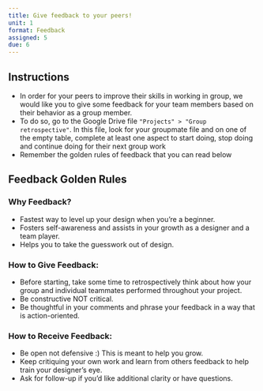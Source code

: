 ```yaml
---
title: Give feedback to your peers!
unit: 1
format: Feedback
assigned: 5
due: 6
---
```



Instructions
------------

- In order for your peers to improve their skills in working in group, we would like you to give some feedback for your team members based on their behavior as a group member.
- To do so, go to the Google Drive file `"Projects" > "Group retrospective"`. In this file, look for your groupmate file and on one of the empty table, complete at least one aspect to start doing, stop doing and continue doing for their next group work
- Remember the golden rules of feedback that you can read below


Feedback Golden Rules
---------------------

### Why Feedback?

- Fastest way to level up your design when you’re a beginner.
- Fosters self-awareness and assists in your growth as a designer and a team player.
- Helps you to take the guesswork out of design.

### How to Give Feedback:

- Before starting, take some time to retrospectively think about how your group and individual teammates performed throughout your project.
- Be constructive NOT critical.
- Be thoughtful in your comments and phrase your feedback in a way that is action-oriented.

### How to Receive Feedback:

- Be open not defensive :) This is meant to help you grow.
- Keep critiquing your own work and learn from others feedback to help train your designer’s eye.
- Ask for follow-up if you’d like additional clarity or have questions.
